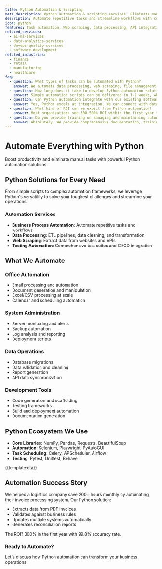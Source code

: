 ```yaml
---
title: Python Automation & Scripting
meta_description: Python automation & scripting services. Eliminate manual tasks, web scraping, data processing. 300% ROI in first year. Automate your workflow today!
description: Automate repetitive tasks and streamline workflows with custom Python solutions
icon: python
features: Task automation, Web scraping, Data processing, API integration, Testing automation, DevOps scripts
related_services: 
  - ai-ml-services
  - data-analytics-services
  - devops-quality-services
  - software-development
related_industries:
  - finance
  - retail
  - manufacturing
  - healthcare
faq:
  - question: What types of tasks can be automated with Python?
    answer: We automate data processing, web scraping, file management, report generation, API integrations, testing procedures, deployment processes, database operations, email marketing, and repetitive business workflows. Almost any repetitive task can be automated.
  - question: How long does it take to develop Python automation solutions?
    answer: Simple automation scripts can be delivered in 1-2 weeks, while complex workflow automation systems typically require 4-8 weeks. Timeline depends on integration complexity and the number of systems involved.
  - question: Can Python automation integrate with our existing software systems?
    answer: Yes, Python excels at integration. We can connect with databases, APIs, web services, desktop applications, cloud platforms, and virtually any system that provides programmatic access or data export capabilities.
  - question: What kind of ROI can we expect from Python automation?
    answer: Most organizations see 300-500% ROI within the first year through time savings, reduced errors, and improved efficiency. Tasks that took hours can often be completed in minutes, freeing staff for higher-value work.
  - question: Do you provide training on managing and maintaining automation scripts?
    answer: Absolutely. We provide comprehensive documentation, training sessions for your team, and ongoing maintenance packages. We ensure your staff can understand, modify, and extend the automation solutions as your needs evolve.
---
```


# Automate Everything with Python

Boost productivity and eliminate manual tasks with powerful Python automation solutions.

## Python Solutions for Every Need

From simple scripts to complex automation frameworks, we leverage Python's versatility to solve your toughest challenges and streamline your operations.

### Automation Services

- **Business Process Automation**: Automate repetitive tasks and workflows
- **Data Processing**: ETL pipelines, data cleaning, and transformation
- **Web Scraping**: Extract data from websites and APIs
- **Testing Automation**: Comprehensive test suites and CI/CD integration

## What We Automate

### Office Automation

- Email processing and automation
- Document generation and manipulation
- Excel/CSV processing at scale
- Calendar and scheduling automation

### System Administration

- Server monitoring and alerts
- Backup automation
- Log analysis and reporting
- Deployment scripts

### Data Operations

- Database migrations
- Data validation and cleaning
- Report generation
- API data synchronization

### Development Tools

- Code generation and scaffolding
- Testing frameworks
- Build and deployment automation
- Documentation generation

## Python Ecosystem We Use

- **Core Libraries**: NumPy, Pandas, Requests, BeautifulSoup
- **Automation**: Selenium, Playwright, PyAutoGUI
- **Task Scheduling**: Celery, APScheduler, Airflow
- **Testing**: Pytest, Unittest, Behave

{{template:cta}}

## Automation Success Story

We helped a logistics company save 200+ hours monthly by automating their invoice processing system. Our Python solution:

- Extracts data from PDF invoices
- Validates against business rules
- Updates multiple systems automatically
- Generates reconciliation reports

The ROI? 300% in the first year with 99.8% accuracy rate.

### Ready to Automate?

Let's discuss how Python automation can transform your business operations.
